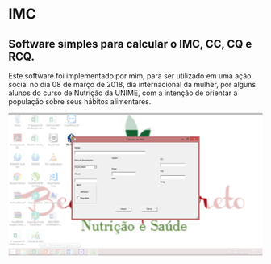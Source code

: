 # IMC

## Software simples para calcular o IMC, CC, CQ e RCQ.

Este software foi implementado por mim, para ser utilizado em uma ação social no dia 08 de março de 2018, dia internacional da mulher, por alguns alunos do curso de Nutrição da UNIME, com a intenção de orientar a população sobre seus hábitos alimentares.



![IMC](images/image.png)
